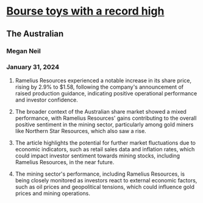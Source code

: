 # [Bourse toys with a record high](https://advance.lexis.com/api/document?collection=news&id=urn:contentItem:6B75-S4X1-F0JP-W0VC-00000-00&context=1519360)
## The Australian
### Megan Neil
### January 31, 2024

1. Ramelius Resources experienced a notable increase in its share price, rising by 2.9% to $1.58, following the company's announcement of raised production guidance, indicating positive operational performance and investor confidence.

2. The broader context of the Australian share market showed a mixed performance, with Ramelius Resources' gains contributing to the overall positive sentiment in the mining sector, particularly among gold miners like Northern Star Resources, which also saw a rise.

3. The article highlights the potential for further market fluctuations due to economic indicators, such as retail sales data and inflation rates, which could impact investor sentiment towards mining stocks, including Ramelius Resources, in the near future.

4. The mining sector's performance, including Ramelius Resources, is being closely monitored as investors react to external economic factors, such as oil prices and geopolitical tensions, which could influence gold prices and mining operations.
